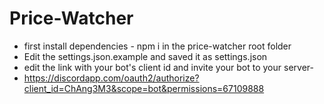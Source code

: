 # Price-Watcher

- first install dependencies - npm i in the price-watcher root folder
- Edit the settings.json.example and saved it as settings.json
- edit the link with your bot's client id and invite your bot to your server-
- https://discordapp.com/oauth2/authorize?client_id=ChAng3M3&scope=bot&permissions=67109888

